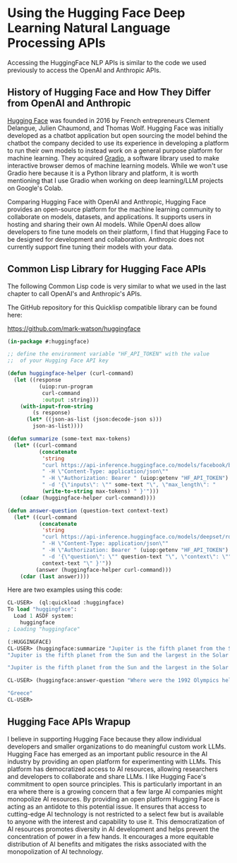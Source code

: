 # Using the Hugging Face Deep Learning Natural Language Processing APIs

Accessing the HuggingFace NLP APIs is similar to the code we used previously to access the OpenAI and Anthropic APIs.

## History of Hugging Face and How They Differ from OpenAI and Anthropic

[Hugging Face](https://en.wikipedia.org/wiki/Hugging_Face) was founded in 2016 by French entrepreneurs Clement Delangue, Julien Chaumond, and Thomas Wolf. Hugging Face was initially developed as a chatbot application but  open sourcing the model behind the chatbot the company decided to use its experience in developing a platform to run their own models to instead work on a general purpose platform for machine learning. They acquired [Gradio](https://www.gradio.app/guides/quickstart), a software library used to make interactive browser demos of machine learning models. While we won't use Gradio here because it is a Python library and platform, it is worth mentioning that I use Gradio when working on deep learning/LLM projects on Google's Colab.

Comparing Hugging Face with OpenAI and Anthropic, Hugging Face provides an open-source platform for the machine learning community to collaborate on models, datasets, and applications. It supports users in hosting and sharing their own AI models. While OpenAI does allow developers to fine tune models on their platform, I find that Hugging Face to be designed for development and collaboration. Anthropic does not currently support fine tuning their models with your data.

## Common Lisp Library for Hugging Face APIs

The following Common Lisp code is very similar to what we used in the last chapter to call OpenAI's and Anthropic's APIs.

The GitHub repository for this Quicklisp compatible library can be found here:

https://github.com/mark-watson/huggingface


```lisp
(in-package #:huggingface)

;; define the environment variable "HF_API_TOKEN" with the value
;;  of your Hugging Face API key

(defun huggingface-helper (curl-command)
  (let ((response
          (uiop:run-program
           curl-command
           :output :string)))
    (with-input-from-string
        (s response)
      (let* ((json-as-list (json:decode-json s)))
        json-as-list))))

(defun summarize (some-text max-tokens)
  (let* ((curl-command
          (concatenate
           'string
           "curl https://api-inference.huggingface.co/models/facebook/bart-large-cnn"
           " -H \"Content-Type: application/json\""
           " -H \"Authorization: Bearer " (uiop:getenv "HF_API_TOKEN") "\" " 
           " -d '{\"inputs\": \"" some-text "\", \"max_length\": "
           (write-to-string max-tokens) " }'")))
    (cdaar (huggingface-helper curl-command))))

(defun answer-question (question-text context-text)
  (let* ((curl-command
          (concatenate
           'string
           "curl https://api-inference.huggingface.co/models/deepset/roberta-base-squad2"
           " -H \"Content-Type: application/json\""
           " -H \"Authorization: Bearer " (uiop:getenv "HF_API_TOKEN") "\" " 
           " -d '{\"question\": \"" question-text "\", \"context\": \""
           context-text "\" }'"))
         (answer (huggingface-helper curl-command)))
    (cdar (last answer))))
```

Here are two examples using this code:

```lisp
CL-USER>  (ql:quickload :huggingface)
To load "huggingface":
  Load 1 ASDF system:
    huggingface
; Loading "huggingface"

(:HUGGINGFACE)
CL-USER> (huggingface:summarize "Jupiter is the fifth planet from the Sun and the largest in the Solar System. It is a gas giant with a mass one-thousandth that of the Sun, but two-and-a-half times that of all the other planets in the Solar System combined. Jupiter is one of the brightest objects visible to the naked eye in the night sky, and has been known to ancient civilizations since before recorded history. It is named after the Roman god Jupiter.[19] When viewed from Earth, Jupiter can be bright enough for its reflected light to cast visible shadows,[20] and is on average the third-brightest natural object in the night sky after the Moon and Venus." 30)
"Jupiter is the fifth planet from the Sun and the largest in the Solar System. When viewed from Earth, Jupiter can be bright enough for its reflected light to cast visible shadows. It is on average the third-brightest natural object in the night sky after the Moon and Venus. It has been known to ancient civilizations since before recorded history."

"Jupiter is the fifth planet from the Sun and the largest in the Solar System. When viewed from Earth, Jupiter can be bright enough for its reflected light to cast visible shadows. It is on average the third-brightest natural object in the night sky after the Moon and Venus. It has been known to ancient civilizations since before recorded history."

CL-USER> (huggingface:answer-question "Where were the 1992 Olympics held?" "The 1992 Summer Games were the first since the end of the Cold War, and the first unaffected by boycotts since the 1972 Summer Games. The 1992 Olympics were in Greece. 1992 was also the first year South Africa was re-invited to the Olympic Games by the International Olympic Committee, after a 32-year ban from participating in international sport.")

"Greece"
CL-USER> 
```

## Hugging Face APIs Wrapup

I believe in supporting Hugging Face because they allow individual developers and smaller organizations to do meaningful custom work LLMs. Hugging Face has emerged as an important public resource in the AI industry by providing an open platform for experimenting with LLMs. This platform has democratized access to AI resources, allowing researchers and developers to collaborate and share LLMs. I like Hugging Face's commitment to open source principles. This is particularly important in an era where there is a growing concern that a few large AI companies might monopolize AI resources. By providing an open platform Hugging Face is acting as an antidote to this potential issue. It ensures that access to cutting-edge AI technology is not restricted to a select few but is available to anyone with the interest and capability to use it. This democratization of AI resources promotes diversity in AI development and helps prevent the concentration of power in a few hands. It encourages a more equitable distribution of AI benefits and mitigates the risks associated with the monopolization of AI technology.
